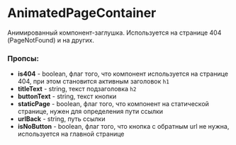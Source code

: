 # AnimatedPageContainer

Анимированный компонент-заглушка. Используется на странице 404 (PageNotFound) и
на других.

### Пропсы:

- **is404** - boolean, флаг того, что компонент используется на странице 404,
  при этом становится активным заголовок `h1`
- **titleText** - string, текст подзаголовка `h2`
- **buttonText** - string, текст кнопки
- **staticPage** - boolean, флаг того, что компонент на статической странице,
  нужен для определения пути ссылки
- **urlBack** - string, путь ссылки
- **isNoButton** - boolean, флаг того, что кнопка с обратным url не нужна,
  используется на главной странице
